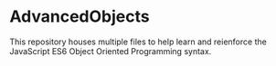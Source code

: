 # AdvancedObjects

This repository houses multiple files to help learn and reienforce the JavaScript ES6 Object Oriented Programming syntax.
